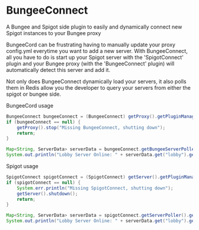 # BungeeConnect
A Bungee and Spigot side plugin to easily and dynamically connect new Spigot instances to your Bungee proxy

BungeeCord can be frustrating having to manually update your proxy config.yml everytime you want to add a new server.
With BungeeConnect, all you have to do is start up your Spigot server with the 'SpigotConnect' plugin and your Bungee proxy (with the 'BungeeConnect' plugin) will automatically detect this server and add it.

Not only does BungeeConnect dynamically load your servers, it also polls them in Redis allow you the developer to query your servers from either the spigot or bungee side.

BungeeCord usage
```java
BungeeConnect bungeeConnect = (BungeeConnect) getProxy().getPluginManager().getPlugin("BungeeConnect");
if (bungeeConnect == null) {
    getProxy().stop("Missing BungeeConnect, shutting down");
    return;
}

Map<String, ServerData> serverData = bungeeConnect.getBungeeServerPoller().getServerDataMap();
System.out.println("Lobby Server Online: " + serverData.get("lobby").getPlayers())
```

Spigot usage
```java
SpigotConnect spigotConnect = (SpigotConnect) getServer().getPluginManager().getPlugin("SpigotConnect");
if (spigotConnect == null) {
    System.err.println("Missing SpigotConnect, shutting down");
    getServer().shutdown();
    return;
}

Map<String, ServerData> serverData = spigotConnect.getServerPoller().getServerDataMap();
System.out.println("Lobby Server Online: " + serverData.get("lobby").getPlayers())
```
